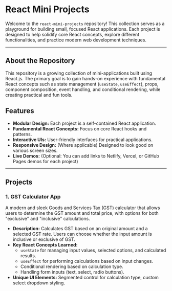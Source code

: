 # React Mini Projects

Welcome to the `react-mini-projects` repository! This collection serves as a playground for building small, focused React applications. Each project is designed to help solidify core React concepts, explore different functionalities, and practice modern web development techniques.


---

## About the Repository

This repository is a growing collection of mini-applications built using React.js. The primary goal is to gain hands-on experience with fundamental React concepts such as state management (`useState`, `useEffect`), props, component composition, event handling, and conditional rendering, while creating practical and fun tools.

## Features

* **Modular Design:** Each project is a self-contained React application.
* **Fundamental React Concepts:** Focus on core React hooks and patterns.
* **Interactive UIs:** User-friendly interfaces for practical applications.
* **Responsive Design:** (Where applicable) Designed to look good on various screen sizes.
* **Live Demos:** (Optional: You can add links to Netlify, Vercel, or GitHub Pages demos for each project)

---

## Projects

### 1. GST Calculator App

A modern and sleek Goods and Services Tax (GST) calculator that allows users to determine the GST amount and total price, with options for both "exclusive" and "inclusive" calculations.

* **Description:** Calculates GST based on an original amount and a selected GST rate. Users can choose whether the input amount is inclusive or exclusive of GST.
* **Key React Concepts Learned:**
    * `useState` for managing input values, selected options, and calculated results.
    * `useEffect` for performing calculations based on input changes.
    * Conditional rendering based on calculation type.
    * Handling form inputs (text, select, radio buttons).
* **Unique UI Elements:** Segmented control for calculation type, custom select dropdown styling.

